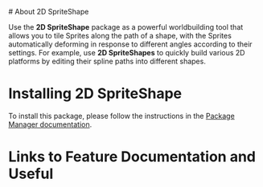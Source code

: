                                                                                                                                                                                                                                                                                                                                                                                                                                                                                                                                 # About 2D SpriteShape

Use the **2D SpriteShape** package as a powerful worldbuilding tool that allows you to tile Sprites along the path of a shape, with the Sprites automatically deforming in response to different angles according to their settings. For example, use **2D SpriteShapes** to quickly build various 2D platforms by editing their spline paths into different shapes.

# Installing 2D SpriteShape

To install this package, please follow the instructions in the [Package Manager documentation](https://docs.unity3d.com/Packages/com.unity.package-manager-ui@1.9/manual/index.html).

# Links to Feature Documentation and Useful